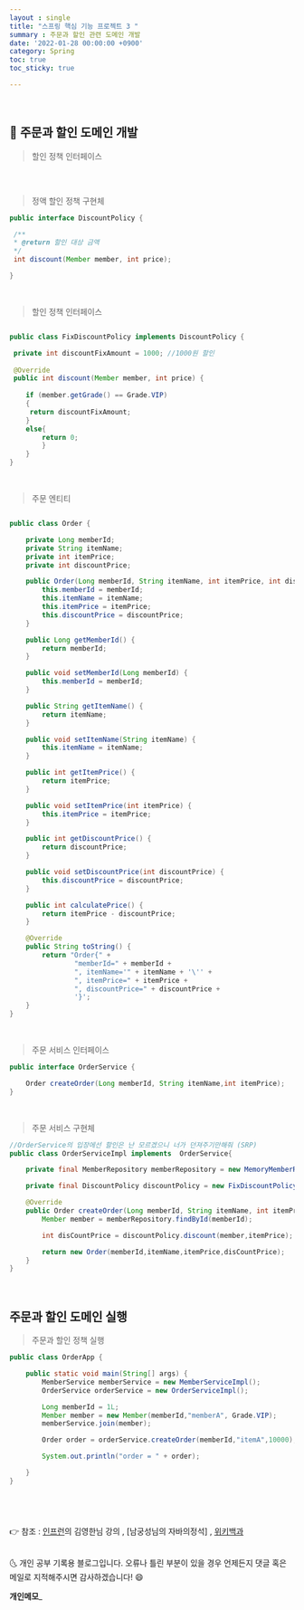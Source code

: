 ```yaml
---
layout : single
title: "스프링 핵심 기능 프로젝트 3 "
summary : 주문과 할인 관련 도메인 개발 
date: '2022-01-28 00:00:00 +0900'
category: Spring
toc: true
toc_sticky: true

---
```

<br>

## 📌 주문과 할인 도메인 개발

> 할인 정책 인터페이스

```java

```

<BR>

> 정액 할인 정책 구현체

```java
public interface DiscountPolicy {

 /**
 * @return 할인 대상 금액
 */
 int discount(Member member, int price);

}
```

<br>

> 할인 정책 인터페이스


```java

public class FixDiscountPolicy implements DiscountPolicy {

 private int discountFixAmount = 1000; //1000원 할인
 
 @Override
 public int discount(Member member, int price) {
 
    if (member.getGrade() == Grade.VIP) 
    {
     return discountFixAmount;
    } 
    else{
        return 0;
        }
    }
}

```

<br>

> 주문 엔티티

```java

public class Order {

    private Long memberId;
    private String itemName;
    private int itemPrice;
    private int discountPrice;

    public Order(Long memberId, String itemName, int itemPrice, int discountPrice) {
        this.memberId = memberId;
        this.itemName = itemName;
        this.itemPrice = itemPrice;
        this.discountPrice = discountPrice;
    }

    public Long getMemberId() {
        return memberId;
    }

    public void setMemberId(Long memberId) {
        this.memberId = memberId;
    }

    public String getItemName() {
        return itemName;
    }

    public void setItemName(String itemName) {
        this.itemName = itemName;
    }

    public int getItemPrice() {
        return itemPrice;
    }

    public void setItemPrice(int itemPrice) {
        this.itemPrice = itemPrice;
    }

    public int getDiscountPrice() {
        return discountPrice;
    }

    public void setDiscountPrice(int discountPrice) {
        this.discountPrice = discountPrice;
    }

    public int calculatePrice() {
        return itemPrice - discountPrice;
    }

    @Override
    public String toString() {
        return "Order{" +
                "memberId=" + memberId +
                ", itemName='" + itemName + '\'' +
                ", itemPrice=" + itemPrice +
                ", discountPrice=" + discountPrice +
                '}';
    }
}


```

<br>

> 주문 서비스 인터페이스

```java
public interface OrderService {

    Order createOrder(Long memberId, String itemName,int itemPrice);
}

```

<br>

> 주문 서비스 구현체

```java
//OrderService의 입장에선 할인은 난 모르겠으니 너가 던져주기만해줘 (SRP)
public class OrderServiceImpl implements  OrderService{

    private final MemberRepository memberRepository = new MemoryMemberRepository();

    private final DiscountPolicy discountPolicy = new FixDiscountPolicy();

    @Override
    public Order createOrder(Long memberId, String itemName, int itemPrice) {
        Member member = memberRepository.findById(memberId);

        int disCountPrice = discountPolicy.discount(member,itemPrice);

        return new Order(memberId,itemName,itemPrice,disCountPrice);
    }
}
```

<Br>

## 주문과 할인 도메인 실행

> 주문과 할인 정책 실행

```java
public class OrderApp {

    public static void main(String[] args) {
        MemberService memberService = new MemberServiceImpl();
        OrderService orderService = new OrderServiceImpl();

        Long memberId = 1L;
        Member member = new Member(memberId,"memberA", Grade.VIP);
        memberService.join(member);

        Order order = orderService.createOrder(memberId,"itemA",10000);

        System.out.println("order = " + order);

    }
}

```


<br>

# 
👉 참조 : [인프런](https://www.inflearn.com/)의 김영한님
강의 , [남궁성님의 자바의정석] , [위키백과](https://ko.wikipedia.org/wiki/SOLID_%EA%B0%9D%EC%B2%B4_%EC%A7%80%ED%96%A5_%EC%84%A4%EA%B3%84)

<br>
🌜 개인 공부 기록용 블로그입니다. 오류나 틀린 부분이 있을 경우 
언제든지 댓글 혹은 메일로 지적해주시면 감사하겠습니다! 😄
<br>

**개인메모**_
